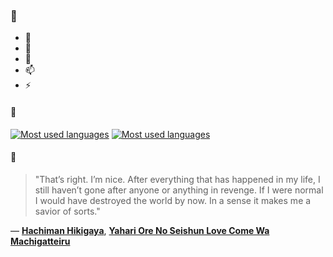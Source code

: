 ### 👋

- 🔭
- 🌱
- 💬
- 📫
- ⚡

#### 🧏

[![Most used languages](https://github-readme-stats-aynah.vercel.app/api/top-langs/?username=aynh&theme=solarized-dark&langs_count=6&layout=compact&hide_title=true)](https://github.com/anuraghazra/github-readme-stats#gh-dark-mode-only)
[![Most used languages](https://github-readme-stats-aynah.vercel.app/api/top-langs/?username=aynh&theme=solarized-light&langs_count=6&layout=compact&hide_title=true)](https://github.com/anuraghazra/github-readme-stats#gh-light-mode-only)

#### 💬

> "That’s right. I’m nice. After everything that has happened in my life, I still haven’t gone after anyone or anything in revenge. If I were normal I would have destroyed the world by now. In a sense it makes me a savior of sorts."

&mdash; [**Hachiman Hikigaya**](https://myanimelist.net/character.php?q=Hachiman%20Hikigaya&cat=character), [**Yahari Ore No Seishun Love Come Wa Machigatteiru**](https://myanimelist.net/search/all?q=Yahari%20Ore%20No%20Seishun%20Love%20Come%20Wa%20Machigatteiru&cat=all)
